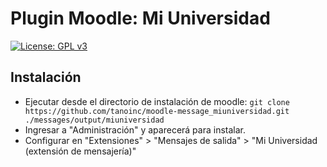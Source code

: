 # Plugin Moodle: Mi Universidad

[![License: GPL v3](https://img.shields.io/badge/License-GPL%20v3-blue.svg)](https://www.gnu.org/licenses/gpl-3.0)

## Instalación
* Ejecutar desde el directorio de instalación de moodle: `git clone https://github.com/tanoinc/moodle-message_miuniversidad.git ./messages/output/miuniversidad`
* Ingresar a "Administración" y aparecerá para instalar.
* Configurar en "Extensiones" > "Mensajes de salida" > "Mi Universidad (extensión de mensajería)"
